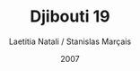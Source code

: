 ---
title: "Djibouti 19"
subtitle: ""
author: "Laetitia Natali / Stanislas Marçais"
date: "2007"
type: "Photographie"
size: ""
serie: "Tour du monde du café / Djibouti"
id: ""
misc: ""
client: ""
slug: "/path"
---